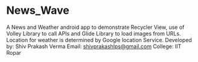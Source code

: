 # News_Wave
A News and Weather android app to demonstrate Recycler View, use of Volley Library  to call APIs and Glide Library to load images from URLs. Location for weather is determined by Google location Service.
Developed by: Shiv Prakash Verma
Email: shivprakashlps@gmail.com
College: IIT Ropar

